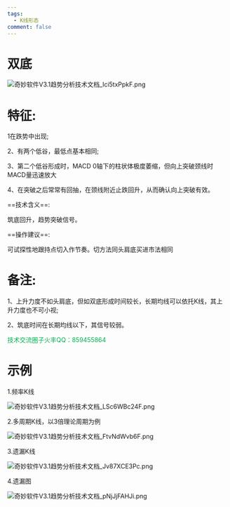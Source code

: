 ```yaml
---
tags:
  - K线形态
comment: false
---
```

# 双底

![奇妙软件V3.1趋势分析技术文档_Ici5txPpkF.png](https://cloudflare-imgbed-dp1.pages.dev/file/1727377021909_奇妙软件V3.1趋势分析技术文档_Ici5txPpkF.png)

# 特征:

1在跌势中出现;

2、有两个低谷，最低点基本相同;

3、第二个低谷形成时，MACD 0轴下的柱状体极度萎缩，但向上突破颈线时MACD量迅速放大

4、在突破之后常常有回抽，在颈线附近止跌回升，从而确认向上突破有效。

==技术含义==:

筑底回升，趋势突破信号。

==操作建议==:

可试探性地跟持点切入作节奏。切方法同头肩底买进市法相同

# 备注:

1、上升力度不如头肩底，但如双底形成时间较长，长期均线可以依托K线，其上升力度也不可小视;

2、筑底时间在长期均线以下，其信号较弱。

 <font color="#00b050">技术交流圈子火丰QQ：859455864</font>
 
# 示例

1.频率K线

![奇妙软件V3.1趋势分析技术文档_LSc6WBc24F.png](https://cloudflare-imgbed-dp1.pages.dev/file/1727377111101_奇妙软件V3.1趋势分析技术文档_LSc6WBc24F.png)

2.多周期K线，以3倍理论周期为例

![奇妙软件V3.1趋势分析技术文档_FtvNdWvb6F.png](https://cloudflare-imgbed-dp1.pages.dev/file/1727377205237_奇妙软件V3.1趋势分析技术文档_FtvNdWvb6F.png)

3.遗漏K线

![奇妙软件V3.1趋势分析技术文档_Jv87XCE3Pc.png](https://cloudflare-imgbed-dp1.pages.dev/file/1727377266928_奇妙软件V3.1趋势分析技术文档_Jv87XCE3Pc.png)

4.遗漏图

![奇妙软件V3.1趋势分析技术文档_pNjJjFAHJi.png](https://cloudflare-imgbed-dp1.pages.dev/file/1727377350855_奇妙软件V3.1趋势分析技术文档_pNjJjFAHJi.png)








